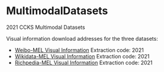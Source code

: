 # MultimodalDatasets
2021 CCKS Multimodal Datasets

Visual information download addresses for the three datasets:
* [Weibo-MEL Visual Information](https://pan.baidu.com/s/1VTzzKXpORziookJiHKwWKw)  Extraction code: 2021
* [Wikidata-MEL Visual Information](https://pan.baidu.com/s/1FbhgMZ-w2DdAPLgCBDvKtQ)  Extraction code: 2021
* [Richpedia-MEL Visual Information](https://pan.baidu.com/s/1lt-SmWUX5GAmLRNWggDkXQ?from=init#list/path=%2Fsharelink653312845-459959024382112%2Fimage&parentPath=%2Fsharelink653312845-459959024382112)  Extraction code: 2021
